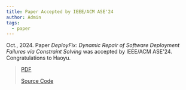 ```yaml
---
title: Paper Accepted by IEEE/ACM ASE'24
author: Admin
tags:
  - paper
---
```


Oct., 2024. Paper *DeployFix: Dynamic Repair of Software Deployment Failures via Constraint Solving* was accepted by IEEE/ACM ASE'24.
Congratulations to Haoyu.

> [PDF](https://ieeexplore.ieee.org/document/10748366)
>
> [Source Code](https://github.com/solecnugit/rcpu)